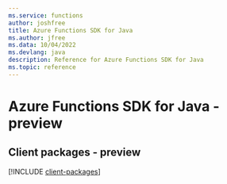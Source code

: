 ```yaml
---
ms.service: functions
author: joshfree
title: Azure Functions SDK for Java
ms.author: jfree
ms.data: 10/04/2022
ms.devlang: java
description: Reference for Azure Functions SDK for Java
ms.topic: reference
---
```

# Azure Functions SDK for Java - preview

## Client packages - preview
[!INCLUDE [client-packages](functions-client-index.md)]